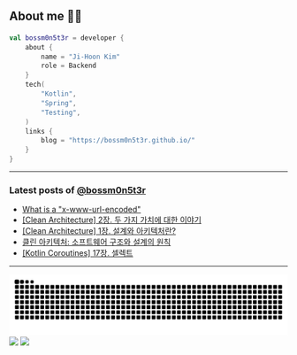 ## About me 🧑‍💻

```kotlin
val bossm0n5t3r = developer {
    about {
        name = "Ji-Hoon Kim"
        role = Backend
    }
    tech(
        "Kotlin",
        "Spring",
        "Testing",
    )
    links {
        blog = "https://bossm0n5t3r.github.io/"
    }
}
```

---

### Latest posts of [@bossm0n5t3r](https://github.com/bossm0n5t3r)

<!-- BLOG-POST-LIST:START -->
- [What is a &quot;x-www-url-encoded&quot;](https://bossm0n5t3r.github.io/posts/what-is-a-x-www-url-encoded/)
- [[Clean Architecture] 2장. 두 가지 가치에 대한 이야기](https://bossm0n5t3r.github.io/books/clean-architecture-chapter02/)
- [[Clean Architecture] 1장. 설계와 아키텍처란?](https://bossm0n5t3r.github.io/books/clean-architecture-chapter01/)
- [클린 아키텍처: 소프트웨어 구조와 설계의 원칙](https://bossm0n5t3r.github.io/books/clean-architecture/)
- [[Kotlin Coroutines] 17장. 셀렉트](https://bossm0n5t3r.github.io/books/kotlin-coroutines-chapter17/)
<!-- BLOG-POST-LIST:END -->

---

![](https://raw.githubusercontent.com/bossm0n5t3r/bossm0n5t3r/output/github-snake.svg)
![](https://streak-stats.demolab.com?user=bossm0n5t3r)
![](https://projecteuler.net/profile/bossm0n5t3r.png)
